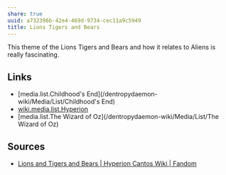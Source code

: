 ```yaml
---
share: true
uuid: a732396b-42e4-469d-9734-cec11a9c5949
title: Lions Tigers and Bears
---
```

This theme of the Lions Tigers and Bears and how it relates to Aliens is really fascinating.

## Links

* [media.list.Childhood's End](/dentropydaemon-wiki/Media/List/Childhood's End)
* [wiki.media.list.Hyperion](/dentropydaemon-wiki/Media/List/Hyperion)
* [media.list.The Wizard of Oz](/dentropydaemon-wiki/Media/List/The Wizard of Oz)

## Sources

* [Lions and Tigers and Bears | Hyperion Cantos Wiki | Fandom](https://hyperioncantos.fandom.com/wiki/Lions_and_Tigers_and_Bears)